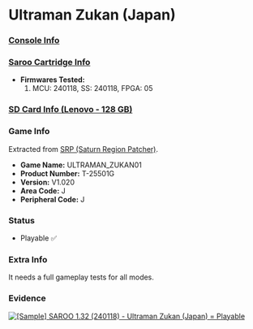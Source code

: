 # Ultraman Zukan (Japan)

### [Console Info](../../../../Info/Consoles/VA13/README.md)

### [Saroo Cartridge Info](../../../../Info/Cartridges/RetroGameParadiseStore/1.32F/README.md)

- <b>Firmwares Tested:</b>
  1. MCU: 240118, SS: 240118, FPGA: 05

### [SD Card Info (Lenovo - 128 GB)](../../../../Info/SdCards/Lenovo/128GB/README.md)

### Game Info

Extracted from [SRP (Saturn Region Patcher)](https://segaxtreme.net/resources/saturn-region-patcher.81/download).

- <b>Game Name:</b> ULTRAMAN_ZUKAN01
- <b>Product Number:</b> T-25501G
- <b>Version:</b> V1.020
- <b>Area Code:</b> J
- <b>Peripheral Code:</b> J

### Status

- Playable :white_check_mark:

### Extra Info

It needs a full gameplay tests for all modes.

### Evidence

[![[Sample] SAROO 1.32 (240118) - Ultraman Zukan (Japan) = Playable](https://img.youtube.com/vi/mZtHNL4VArA/0.jpg)](https://www.youtube.com/watch?v=mZtHNL4VArA)
